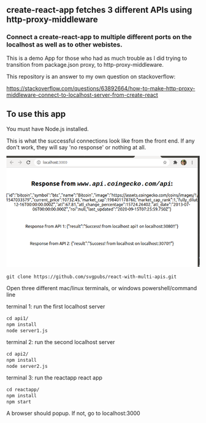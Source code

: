 ## create-react-app fetches 3 different APIs using http-proxy-middleware

### Connect a create-react-app to multiple different ports on the localhost as well as to other webistes.

This is a demo App for those who had as much trouble as I did trying to transition from package.json proxy, to http-proxy-middleware. 

This repository is an answer to my own question on stackoverflow:

https://stackoverflow.com/questions/63892664/how-to-make-http-proxy-middleware-connect-to-localhost-server-from-create-react

## To use this app

You must have Node.js installed.

This is what the successful connections look like from the front end. If any don't work, they will say 'no response' or nothing at all.


![](image_app.png)


```
git clone https://github.com/svgpubs/react-with-multi-apis.git
```

Open three different mac/linux terminals, or windows powershell/command line

terminal 1: run the first localhost server
```
cd api1/
npm install
node server1.js
```
terminal 2: run the second localhost server
```
cd api2/
npm install
node server2.js
```

terminal 3: run the reactapp react app
```
cd reactapp/
npm install
npm start
```

A browser should popup. If not, go to localhost:3000

